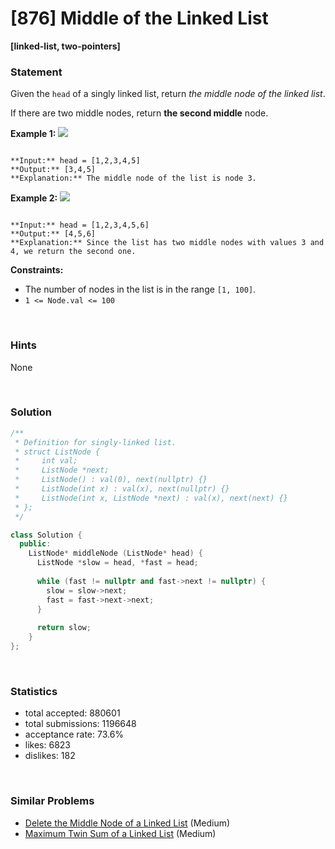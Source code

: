 # [876] Middle of the Linked List

**[linked-list, two-pointers]**

### Statement

Given the `head` of a singly linked list, return *the middle node of the linked list*.

If there are two middle nodes, return **the second middle** node.


**Example 1:**
![](https://assets.leetcode.com/uploads/2021/07/23/lc-midlist1.jpg)

```

**Input:** head = [1,2,3,4,5]
**Output:** [3,4,5]
**Explanation:** The middle node of the list is node 3.

```

**Example 2:**
![](https://assets.leetcode.com/uploads/2021/07/23/lc-midlist2.jpg)

```

**Input:** head = [1,2,3,4,5,6]
**Output:** [4,5,6]
**Explanation:** Since the list has two middle nodes with values 3 and 4, we return the second one.

```

**Constraints:**
* The number of nodes in the list is in the range `[1, 100]`.
* `1 <= Node.val <= 100`


<br>

### Hints

None

<br>

### Solution

```cpp
/**
 * Definition for singly-linked list.
 * struct ListNode {
 *     int val;
 *     ListNode *next;
 *     ListNode() : val(0), next(nullptr) {}
 *     ListNode(int x) : val(x), next(nullptr) {}
 *     ListNode(int x, ListNode *next) : val(x), next(next) {}
 * };
 */

class Solution {
  public:
    ListNode* middleNode (ListNode* head) {
      ListNode *slow = head, *fast = head;
      
      while (fast != nullptr and fast->next != nullptr) {
        slow = slow->next;
        fast = fast->next->next;
      }
      
      return slow;
    }
};
```

<br>

### Statistics

- total accepted: 880601
- total submissions: 1196648
- acceptance rate: 73.6%
- likes: 6823
- dislikes: 182

<br>

### Similar Problems

- [Delete the Middle Node of a Linked List](https://leetcode.com/problems/delete-the-middle-node-of-a-linked-list) (Medium)
- [Maximum Twin Sum of a Linked List](https://leetcode.com/problems/maximum-twin-sum-of-a-linked-list) (Medium)

